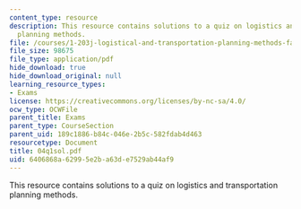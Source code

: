 ```yaml
---
content_type: resource
description: This resource contains solutions to a quiz on logistics and transportation
  planning methods.
file: /courses/1-203j-logistical-and-transportation-planning-methods-fall-2006/6406868a62995e2ba63de7529ab44af9_04q1sol.pdf
file_size: 98675
file_type: application/pdf
hide_download: true
hide_download_original: null
learning_resource_types:
- Exams
license: https://creativecommons.org/licenses/by-nc-sa/4.0/
ocw_type: OCWFile
parent_title: Exams
parent_type: CourseSection
parent_uid: 189c1886-b84c-046e-2b5c-582fdab4d463
resourcetype: Document
title: 04q1sol.pdf
uid: 6406868a-6299-5e2b-a63d-e7529ab44af9
---
```

This resource contains solutions to a quiz on logistics and transportation planning methods.